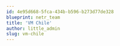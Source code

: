```yaml
---
id: 4e95d668-5fca-434b-b596-b273d77de328
blueprint: netr_team
title: 'VM Chile'
author: little_admin
slug: vm-chile
---
```

